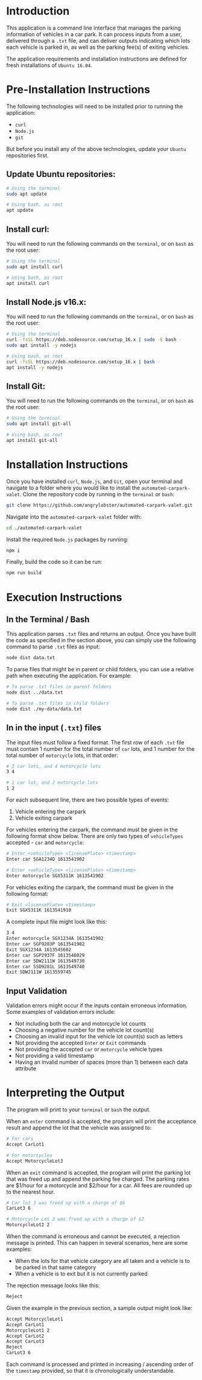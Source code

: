 # Introduction
This application is a command line interface that manages the parking information of vehicles in a car park. It can process inputs from a user, delivered through a `.txt` file, and can deliver outputs indicating which lots each vehicle is parked in, as well as the parking fee(s) of exiting vehicles.

The application requirements and installation instructions are defined for fresh installations of `Ubuntu 16.04`.

# Pre-Installation Instructions
The following technologies will need to be installed prior to running the application: 
- `curl`
- `Node.js`
- `git`

But before you install any of the above technologies, update your `Ubuntu` repositories first.

## Update Ubuntu repositories:

```sh
# Using the terminal
sudo apt update

# Using bash, as root
apt update
```

## Install curl:
You will need to run the following commands on the `terminal`, or on `bash` as the root user:
```sh
# Using the terminal
sudo apt install curl

# Using bash, as root
apt install curl
```

## Install Node.js v16.x:
You will need to run the following commands on the `terminal`, or on `bash` as the root user:

```sh
# Using the terminal
curl -fsSL https://deb.nodesource.com/setup_16.x | sudo -E bash -
sudo apt install -y nodejs

# Using bash, as root
curl -fsSL https://deb.nodesource.com/setup_16.x | bash -
apt install -y nodejs
```

## Install Git:
You will need to run the following commands on the `terminal`, or on `bash` as the root user:

```sh
# Using the terminal
sudo apt install git-all

# Using bash, as root
apt install git-all
```

# Installation Instructions
Once you have installed `curl`, `Node.js`, and `Git`, open your terminal and navigate to a folder where you would like to install the `automated-carpark-valet`. Clone the repository code by running in the `terminal` or `bash`: 

```sh
git clone https://github.com/angrylobster/automated-carpark-valet.git
```

Navigate into the `automated-carpark-valet` folder with:

```sh
cd ./automated-carpark-valet
```
Install the required `Node.js` packages by running:

```sh
npm i
```
Finally, build the code so it can be run:
```sh
npm run build
```

# Execution Instructions
## In the Terminal / Bash
This application parses `.txt` files and returns an output. Once you have built the code as specified in the section above, you can simply use the following command to parse `.txt` files as input:

```sh
node dist data.txt
```

To parse files that might be in parent or child folders, you can use a relative path when executing the application. For example:
```sh
# To parse .txt files in parent folders
node dist ../data.txt 

# To parse .txt files in child folders
node dist ./my-data/data.txt
```

## In in the input (`.txt`) files
The input files must follow a fixed format. The first row of each `.txt` file must contain 1 number for the total number of `car` lots, and 1 number for the total number of `motorcycle` lots, in that order:

```sh
# 3 car lots, and 4 motorcycle lots
3 4

# 1 car lot, and 2 motorcycle lots
1 2 
```
For each subsequent line, there are two possible types of events:
1. Vehicle entering the carpark
2. Vehicle exiting carpark

For vehicles entering the carpark, the command must be given in the following format show below. There are only two types of `vehicleTypes` accepted - `car` and `motorcycle`: 
```sh
# Enter <vehicleType> <licensePlate> <timestamp>
Enter car SGA1234D 1613541902

# Enter <vehicleType> <licensePlate> <timestamp>
Enter motorcycle SGX5311K 1613541902
```

For vehicles exiting the carpark, the command must be given in the following format:
```sh
# Exit <licensePlate> <timestamp>
Exit SGX5311K 1613541910
```
A complete input file might look like this:
```sh
3 4
Enter motorcycle SGX1234A 1613541902
Enter car SGF9283P 1613541902
Exit SGX1234A 1613545602
Enter car SGP2937F 1613546029
Enter car SDW2111W 1613549730
Enter car SSD9281L 1613549740
Exit SDW2111W 1613559745
```

## Input Validation
Validation errors might occur if the inputs contain erroneous information. Some examples of validation errors include:

- Not including both the car and motorcycle lot counts
- Choosing a negative number for the vehicle lot count(s)
- Choosing an invalid input for the vehicle lot count(s) such as letters
- Not providing the accepted `Enter` or `Exit` commands
- Not providing the accepted `car` or `motorcycle` vehicle types
- Not providing a valid timestamp
- Having an invalid number of spaces (more than 1) between each data attribute

# Interpreting the Output
The program will print to your `terminal` or `bash` the output. 

When an `enter` command is accepted, the program will print the acceptance result and append the lot that the vehicle was assigned to:

```sh
# For cars
Accept CarLot1

# For motorcycles
Accept MotorcycleLot3
```

When an `exit` command is accepted, the program will print the parking lot that was freed up and append the parking fee charged. The parking rates are $1/hour for a motorcycle and $2/hour for a car. All fees are rounded up to the nearest hour. 

```sh
# Car lot 3 was freed up with a charge of $6
CarLot3 6

# Motorcycle Lot 2 was freed up with a charge of $2
MotorcycleLot2 2
```

When the command is erroneous and cannot be executed, a rejection message is printed. This can happen in several scenarios, here are some examples:

- When the lots for that vehicle category are all taken and a vehicle is to be parked in that same category
- When a vehicle is to exit but it is not currently parked

The rejection message looks like this:

```sh
Reject
```
Given the example in the previous section, a sample output might look like:
```sh
Accept MotorcycleLot1
Accept CarLot1
MotorcycleLot1 2
Accept CarLot2
Accept CarLot3
Reject
CarLot3 6
```
Each command is processed and printed in increasing / ascending order of the `timestamp` provided, so that it is chronologically understandable.
